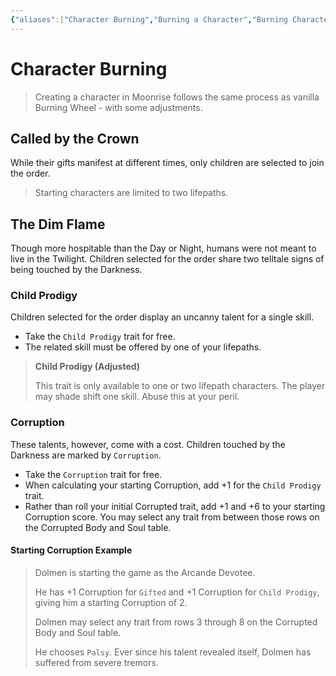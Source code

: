 ```yaml
---
{"aliases":["Character Burning","Burning a Character","Burning Characters"],"date-created":"2023-11-29T12:38","date-modified":"2024-01-28T21:43","dg-publish":true,"tags":["moonrise"],"title":"Character Burning","permalink":"/workshop/moonrise/character-burning/","dgPassFrontmatter":true,"updated":"2024-01-28T21:43"}
---
```



# Character Burning

> Creating a character in Moonrise follows the same process as vanilla Burning Wheel - with some adjustments.

## Called by the Crown

While their gifts manifest at different times, only children are selected to join the order.

> Starting characters are limited to two lifepaths.

## The Dim Flame

Though more hospitable than the Day or Night, humans were not meant to live in the Twilight. Children selected for the order share two telltale signs of being touched by the Darkness.

### Child Prodigy

Children selected for the order display an uncanny talent for a single skill.

- Take the `Child Prodigy` trait for free.
- The related skill must be offered by one of your lifepaths.

> **Child Prodigy (Adjusted)** 
> 
> This trait is only available to one or two lifepath characters. The player may shade shift one skill. Abuse this at your peril.

### Corruption

These talents, however, come with a cost. Children touched by the Darkness are marked by `Corruption`.

- Take the `Corruption` trait for free.
- When calculating your starting Corruption, add +1 for the `Child Prodigy` trait.
- Rather than roll your initial Corrupted trait, add +1 and +6 to your starting Corruption score. You may select any trait from between those rows on the Corrupted Body and Soul table.

#### Starting Corruption Example

> Dolmen is starting the game as the Arcande Devotee.
> 
> He has +1 Corruption for `Gifted` and +1 Corruption for `Child Prodigy`, giving him a starting Corruption of 2.
> 
> Dolmen may select any trait from rows 3 through 8 on the Corrupted Body and Soul table.
> 
> He chooses `Palsy`. Ever since his talent revealed itself, Dolmen has suffered from severe tremors.
